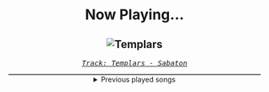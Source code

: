 <div align="center"> 
<h1>Now Playing...</h1>

![Templars](https://i.scdn.co/image/ab67616d00001e0200acb98b6156fb05efd37e09)
--
_<samp><a href="https://open.spotify.com/track/3e3nuO4za2IfR0dAHmfzJH">Track: Templars - Sabaton</a></samp>_

<div style="border: 1px #4B5054 solid"></div>
<details>
  <summary>
    Previous played songs
  </summary>
  <table>
    <thead>
      <tr>
        <th>
          Artist
        </th>
        <th>
          Song
        </th>
        <th>
          Link
        </th>
      </tr>
    </thead>
    <tbody>
      <tr><td>Sabaton</td><td>Templars</td><td><a href="https://open.spotify.com/track/3e3nuO4za2IfR0dAHmfzJH">https://open.spotify.com/track/3e3nuO4za2IfR0dAHmfzJH</a></td></tr><tr><td>Tetrarch</td><td>The Only Thing I've Got</td><td><a href="https://open.spotify.com/track/2ZlWWh8OMxlhLanJG2na5E">https://open.spotify.com/track/2ZlWWh8OMxlhLanJG2na5E</a></td></tr><tr><td>Tetrarch</td><td>Headspace</td><td><a href="https://open.spotify.com/track/2mhadCMFroFLXw5gd4xvXo">https://open.spotify.com/track/2mhadCMFroFLXw5gd4xvXo</a></td></tr><tr><td>Tetrarch</td><td>The Ugly Side of Me</td><td><a href="https://open.spotify.com/track/5lB3HjnPD2ynRnmzhEjnYC">https://open.spotify.com/track/5lB3HjnPD2ynRnmzhEjnYC</a></td></tr><tr><td>Tetrarch</td><td>Anything Like Myself</td><td><a href="https://open.spotify.com/track/7A8VQqrpJVld15zzPjV2vU">https://open.spotify.com/track/7A8VQqrpJVld15zzPjV2vU</a></td></tr><tr><td>Sabaton</td><td>Hordes of Khan</td><td><a href="https://open.spotify.com/track/0iKl4lIShzrEV904iGjIfE">https://open.spotify.com/track/0iKl4lIShzrEV904iGjIfE</a></td></tr><tr><td>B-Lion</td><td>Destruction Pulse</td><td><a href="https://open.spotify.com/track/4ladnmpUuC9dZGZ8nesvOg">https://open.spotify.com/track/4ladnmpUuC9dZGZ8nesvOg</a></td></tr><tr><td>CANTERVICE</td><td>Point of No Return</td><td><a href="https://open.spotify.com/track/5m6yeyyhbsDcQTagarSB1I">https://open.spotify.com/track/5m6yeyyhbsDcQTagarSB1I</a></td></tr><tr><td>CANTERVICE</td><td>Into the Dark</td><td><a href="https://open.spotify.com/track/21ashceLKcONMmayqIZjza">https://open.spotify.com/track/21ashceLKcONMmayqIZjza</a></td></tr><tr><td>Sakoya</td><td>This Life</td><td><a href="https://open.spotify.com/track/5Wno9o2wx70o4sxgANUAP7">https://open.spotify.com/track/5Wno9o2wx70o4sxgANUAP7</a></td></tr><tr><td>Dangerkids</td><td>blacklist_</td><td><a href="https://open.spotify.com/track/74wFZJquGQZN2VpHBPvQzP">https://open.spotify.com/track/74wFZJquGQZN2VpHBPvQzP</a></td></tr><tr><td>STARSET</td><td>OTHER WORLDS THAN THESE</td><td><a href="https://open.spotify.com/track/0heufLGCARpOYKH2v8IMsj">https://open.spotify.com/track/0heufLGCARpOYKH2v8IMsj</a></td></tr><tr><td>Jay Ray</td><td>I Can't Wait (Metal Remix)</td><td><a href="https://open.spotify.com/track/1zx0F6u84BWMPkLsOiGQqI">https://open.spotify.com/track/1zx0F6u84BWMPkLsOiGQqI</a></td></tr><tr><td>Void Chapter</td><td>Diabolic (feat. Daedric) - Single Edit</td><td><a href="https://open.spotify.com/track/6QtwStnl4ftkois2ADMuOJ">https://open.spotify.com/track/6QtwStnl4ftkois2ADMuOJ</a></td></tr><tr><td>Celldweller</td><td>Ghosts (feat. Tom Salta)</td><td><a href="https://open.spotify.com/track/6cvF950lnWbsNnjaaBA3k5">https://open.spotify.com/track/6cvF950lnWbsNnjaaBA3k5</a></td></tr><tr><td>Infected</td><td>In Flames</td><td><a href="https://open.spotify.com/track/5CGUe52k8mmH36eFp3jqun">https://open.spotify.com/track/5CGUe52k8mmH36eFp3jqun</a></td></tr><tr><td>STARSET</td><td>ECHO</td><td><a href="https://open.spotify.com/track/47pmY6tTSpUV8gfj7Aqoe8">https://open.spotify.com/track/47pmY6tTSpUV8gfj7Aqoe8</a></td></tr><tr><td>Paul Udarov</td><td>Heartless</td><td><a href="https://open.spotify.com/track/4laidm7QyhsId0XX3RQ8Hk">https://open.spotify.com/track/4laidm7QyhsId0XX3RQ8Hk</a></td></tr><tr><td>CANTERVICE</td><td>The Masquerade</td><td><a href="https://open.spotify.com/track/3CmmcZ12AaIwvRNCbUeQf9">https://open.spotify.com/track/3CmmcZ12AaIwvRNCbUeQf9</a></td></tr><tr><td>Nitroverts</td><td>Not A Monster</td><td><a href="https://open.spotify.com/track/4yB5YCGXfZiQLPRTFg7Ocu">https://open.spotify.com/track/4yB5YCGXfZiQLPRTFg7Ocu</a></td></tr>
    </tbody>
  </table>
</details>

</div>

